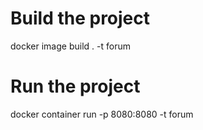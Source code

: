 <h1 >Build the project </h1>
<p>docker image build . -t forum</p>
<h1 >Run the project </h1>
<p>docker container run  -p 8080:8080 -t forum</p>

